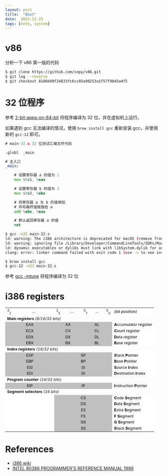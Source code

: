 ```yaml
---
layout: post
title:  "Boot"
date:  2022-12-15
tags: [note, system]
---
```


# v86

  分析一下 v86 第一版的代码

```sh
$ git clone https://github.com/copy/v86.git
$ git log --reverse
$ git checkout 8180d49f24833fc6cc05a90253a1f57f9045a4f5
```

# 32 位程序

  参考 [2-bit-apps-on-64-bit](https://stackoverflow.com/questions/22355436/how-to-compile-32-bit-apps-on-64-bit-ubuntu) 将程序编译为 32 位，并在虚拟机上运行。

  如果遇到 gcc 无法编译的情况，使用 `brew install gcc` 重新安装 gcc，并使用新的 `gcc-12` 即可。

```asm
# main-32.s 32 位测试汇编文件代码

.globl	_main

# 主入口
_main:

	# 设置寄存器 a 的值为 1
	mov	$0x1, %eax

	# 设置寄存器 b 的值为 2
	mov	$0x2, %ebx

	# 将寄存器 a 与 b 的值相加
	# 并将最终值赋值给 a
	add	%ebx, %eax

	# 默认返回寄存器 a 的值
	ret

```

```sh
$ gcc -m32 main-32.s
ld: warning: The i386 architecture is deprecated for macOS (remove from the Xcode build setting: ARCHS)
ld: warning: ignoring file /Library/Developer/CommandLineTools/SDKs/MacOSX.sdk/usr/lib/libSystem.tbd, missing required architecture i386 in file /Library/Developer/CommandLineTools/SDKs/MacOSX.sdk/usr/lib/libSystem.tbd (3 slices)
ld: dynamic executables or dylibs must link with libSystem.dylib for architecture i386
clang: error: linker command failed with exit code 1 (use -v to see invocation)

$ brew install gcc
$ gcc-12 -m23 main-32.s
```

  参考 [gcc -mtune](https://gcc.gnu.org/onlinedocs/gcc-4.4.7/gcc/i386-and-x86_002d64-Options.html) 将程序编译为 32 位


# i386 registers



<table style="font-size:88%">

<tbody><tr>
<td style="width:10px; text-align:center"><sup>3</sup><sub>1</sub>
</td>
<td style="width:120px; text-align:center">...
</td>
<td style="width:10px; text-align:center"><sup>1</sup><sub>5</sub>
</td>
<td style="width:50px; text-align:center">...
</td>
<td style="width:10px; text-align:center"><sup>0</sup><sub>7</sub>
</td>
<td style="width:35px; text-align:center">...
</td>
<td style="width:10px; text-align:center"><sup>0</sup><sub>0</sub>
</td>
<td style="width:auto; background:white; color:black"><i>(bit position)</i>
</td></tr>
<tr>
<td colspan="8"><b>Main registers</b> <i>(8/16/32 bits)</i>
</td></tr>
<tr style="background:silver;color:black;text-align:left">
<td style="text-align:center" colspan="2">EAX
</td>
<td style="text-align:center" colspan="2">AX
</td>
<td style="text-align:center" colspan="3">AL
</td>
<td style="background:white; color:black"><b>A</b>ccumulator register
</td></tr>
<tr style="background:silver;color:black;text-align:left">
<td colspan="2" style="text-align:center">ECX
</td>
<td colspan="2" style="text-align:center">CX
</td>
<td colspan="3" style="text-align:center">CL
</td>
<td style="background:white; color:black"><b>C</b>ount register
</td></tr>
<tr style="background:silver;color:black;text-align:left">
<td colspan="2" style="text-align:center">EDX
</td>
<td colspan="2" style="text-align:center">DX
</td>
<td colspan="3" style="text-align:center">DL
</td>
<td style="background:white; color:black"><b>D</b>ata register
</td></tr>
<tr style="background:silver;color:black;text-align:left">
<td style="text-align:center" colspan="2">EBX
</td>
<td style="text-align:center" colspan="2">BX
</td>
<td style="text-align:center" colspan="3">BL
</td>
<td style="background:white; color:black"><b>B</b>ase register
</td></tr>
<tr>
<td colspan="8"><b>Index registers</b> <i>(16/32 bits)</i>
</td></tr>
<tr style="background:silver;color:black">
<td colspan="2" style="text-align:center">ESP
</td>
<td colspan="5" style="text-align:center">SP
</td>
<td style="background:white; color:black"><b>S</b>tack <b>P</b>ointer
</td></tr>
<tr style="background:silver;color:black">
<td colspan="2" style="text-align:center">EBP
</td>
<td colspan="5" style="text-align:center">BP
</td>
<td style="background:white; color:black"><b>B</b>ase <b>P</b>ointer
</td></tr>
<tr style="background:silver;color:black">
<td style="text-align:center" colspan="2">ESI
</td>
<td style="text-align:center" colspan="5">SI
</td>
<td style="background:white; color:black"><b>S</b>ource <b>I</b>ndex
</td></tr>
<tr style="background:silver;color:black">
<td style="text-align:center" colspan="2">EDI
</td>
<td style="text-align:center" colspan="5">DI
</td>
<td style="background:white; color:black"><b>D</b>estination <b>I</b>ndex
</td></tr>
<tr>
<td colspan="8"><b>Program counter</b> <i>(16/32 bits)</i>
</td></tr>
<tr style="background:silver;color:black">
<td style="text-align:center" colspan="2">EIP
</td>
<td style="text-align:center" colspan="5">IP
</td>
<td style="background:white; color:black"><b>I</b>nstruction <b>P</b>ointer
</td></tr>
<tr>
<td colspan="8"><b>Segment selectors</b> <i>(16 bits)</i>
</td></tr>
<tr style="background:silver;color:black">
<td style="text-align:center;background:#FFF" colspan="2">&nbsp;
</td>
<td style="text-align:center" colspan="5">CS
</td>
<td style="background:white; color:black"><b>C</b>ode <b>S</b>egment
</td></tr>
<tr style="background:silver;color:black">
<td style="text-align:center;background:#FFF" colspan="2">&nbsp;
</td>
<td style="text-align:center" colspan="5">DS
</td>
<td style="background:white; color:black"><b>D</b>ata <b>S</b>egment
</td></tr>
<tr style="background:silver;color:black">
<td style="text-align:center;background:#FFF" colspan="2">&nbsp;
</td>
<td style="text-align:center" colspan="5">ES
</td>
<td style="background:white; color:black"><b>E</b>xtra <b>S</b>egment
</td></tr>
<tr style="background:silver;color:black">
<td style="text-align:center;background:#FFF" colspan="2">&nbsp;
</td>
<td style="text-align:center" colspan="5">FS
</td>
<td style="background:white; color:black"><b>F</b> <b>S</b>egment
</td></tr>
<tr style="background:silver;color:black">
<td style="text-align:center;background:#FFF" colspan="2">&nbsp;
</td>
<td style="text-align:center" colspan="5">GS
</td>
<td style="background:white; color:black"><b>G</b> <b>S</b>egment
</td></tr>
<tr style="background:silver;color:black">
<td style="text-align:center;background:#FFF" colspan="2">&nbsp;
</td>
<td style="text-align:center" colspan="5">SS
</td>
<td style="background:white; color:black"><b>S</b>tack <b>S</b>egment
</td></tr></tbody></table>

# References

* [i386 wiki](https://en.wikipedia.org/wiki/I386)
* [INTEL 80386 PROGRAMMER'S REFERENCE MANUAL 1986](http://css.csail.mit.edu/6.858/2013/readings/i386.pdf)